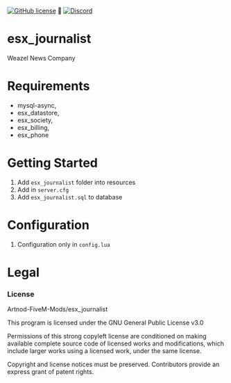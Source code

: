 [![GitHub license](https://img.shields.io/github/license/Artnod-FiveM-Mods/esx_journalist.svg)](https://github.com/Artnod-FiveM-Mods/esx_journalist/blob/master/LICENSE) :small_blue_diamond: 
[![Discord](https://img.shields.io/discord/436197783331012629.svg)](https://discord.gg/u7dj7Ja)  

# esx_journalist

Weazel News Company

# Requirements

  - mysql-async,
  - esx_datastore,
  - esx_society,
  - esx_billing,
  - esx_phone

# Getting Started

1. Add ``esx_journalist`` folder into resources
2. Add in ``server.cfg``
3. Add ``esx_journalist.sql`` to database

# Configuration

1. Configuration only in ``config.lua``

# Legal
### License
Artnod-FiveM-Mods/esx_journalist  

This program is licensed under the GNU General Public License v3.0  

Permissions of this strong copyleft license are conditioned on making available complete source code of licensed works and modifications, which include larger works using a licensed work, under the same license.  

Copyright and license notices must be preserved. Contributors provide an express grant of patent rights.
